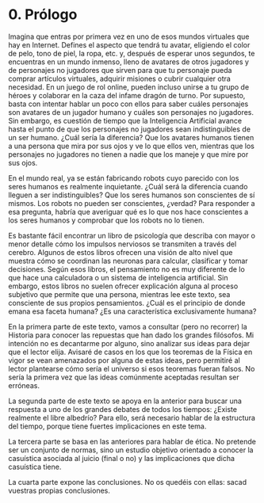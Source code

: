 # 0. Prólogo

Imagina que entras por primera vez en uno de esos mundos virtuales que hay en Internet. Defines el aspecto que tendrá tu avatar, eligiendo el color de pelo, tono de piel, la ropa, etc. y, después de esperar unos segundos, te encuentras en un mundo inmenso, lleno de avatares de otros jugadores y de personajes no jugadores que sirven para que tu personaje pueda comprar artículos virtuales, adquirir misiones o cubrir cualquier otra necesidad. En un juego de rol online, pueden incluso unirse a tu grupo de héroes y colaborar en la caza del infame dragón de turno. Por supuesto, basta con intentar hablar un poco con ellos para saber cuáles personajes son avatares de un jugador humano y cuáles son personajes no jugadores. Sin embargo, es cuestión de tiempo que la Inteligencia Artificial avance hasta el punto de que los personajes no jugadores sean indistinguibles de un ser humano. ¿Cuál sería la diferencia? Que los avatares humanos tienen a una persona que mira por sus ojos y ve lo que ellos ven, mientras que los personajes no jugadores no tienen a nadie que los maneje y que mire por sus ojos.

En el mundo real, ya se están fabricando robots cuyo parecido con los seres humanos es realmente inquietante. ¿Cuál será la diferencia cuando lleguen a ser indistinguibles? Que los seres humanos son conscientes de sí mismos. Los robots no pueden ser conscientes, ¿verdad? Para responder a esa pregunta, habría que averiguar qué es lo que nos hace conscientes a los seres humanos y comprobar que los robots no lo tienen.

Es bastante fácil encontrar un libro de psicología que describa con mayor o menor detalle cómo los impulsos nerviosos se transmiten a través del cerebro. Algunos de estos libros ofrecen una visión de alto nivel que muestra cómo se coordinan las neuronas para calcular, clasificar y tomar decisiones. Según esos libros, el pensamiento no es muy diferente de lo que hace una calculadora o un sistema de inteligencia artificial. Sin embargo, estos libros no suelen ofrecer explicación alguna al proceso subjetivo que permite que una persona, mientras lee este texto, sea consciente de sus propios pensamientos. ¿Cuál es el principio de donde emana esa faceta humana? ¿Es una característica exclusivamente humana?

En la primera parte de este texto, vamos a consultar (pero no recorrer) la Historia para conocer las repuestas que han dado los grandes filósofos. Mi intención no es decantarme por alguno, sino analizar sus ideas para dejar que el lector elija. Avisaré de casos en los que los teoremas de la Física en vigor se vean amenazados por alguna de estas ideas, pero permitiré al lector plantearse cómo sería el universo si esos teoremas fueran falsos. No sería la primera vez que las ideas comúnmente aceptadas resultan ser erróneas.

La segunda parte de este texto se apoya en la anterior para buscar una respuesta a uno de los grandes debates de todos los tiempos: ¿Existe realmente el libre albedrío? Para ello, será necesario hablar de la estructura del tiempo, porque tiene fuertes implicaciones en este tema.

La tercera parte se basa en las anteriores para hablar de ética. No pretende ser un conjunto de normas, sino un estudio objetivo orientado a conocer la casuística asociada al juicio (final o no) y las implicaciones que dicha casuística tiene.

La cuarta parte expone las conclusiones. No os quedéis con ellas: sacad vuestras propias conclusiones.
